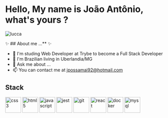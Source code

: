# Hello, My name is João Antônio, what's yours ?

![lucca](https://user-images.githubusercontent.com/104396705/199032064-2b2cdce8-ca33-4325-9197-062fac59a23b.gif)



 ✨ ## About me ...** ✨ 

- 🌱 I'm studing Web Developer at Trybe to become a Full Stack Developer
- 👯 I'm Brazilian living in Uberlandia/MG
- 💬 Ask me about ...
- 📫 You can contact me at jpossamai92@hotmail.com



## Stack 

<div style="display: inline_block">
<img align="center" alt="css3" height="50" width="50" src="https://user-images.githubusercontent.com/104396705/199089196-c9f3217d-5e96-406b-8dda-b48b8c4fcaf5.svg">
<img align="center" alt="html5" height="50" width="50" src="https://user-images.githubusercontent.com/104396705/199089615-f722c40f-13b8-435c-951f-bb03cd4e5b1f.svg">
<img align="center" alt="javascript" height="50" width="50" src="https://user-images.githubusercontent.com/104396705/199089750-ea6338e7-af4f-4891-8147-b6b64eb42ec1.svg">
<img align="center" alt="jest" height="50" width="50" src="https://user-images.githubusercontent.com/104396705/199034378-08e19ff8-f5d9-4d25-9df0-88dda18fc892.svg">
<img align="center" alt="git" height="50" width="50" src="https://user-images.githubusercontent.com/104396705/199090622-af8e4a05-c306-456a-89eb-b51c88deb3fe.svg">
<img align="center" alt="react" height="50" width="50" src="https://user-images.githubusercontent.com/104396705/199089959-a7022da1-83e6-48e5-889c-dde16c1bd983.svg">
<img align="center" alt="docker" height="50" width="50" src="https://user-images.githubusercontent.com/104396705/199090189-da398c5b-f684-4a3b-b3de-163657253f90.svg">
<img align="center" alt="mysql" height="50" width="50" src="https://user-images.githubusercontent.com/104396705/199090272-2858b53b-0d13-4531-b882-db114f8ef0d1.svg">
</div>

